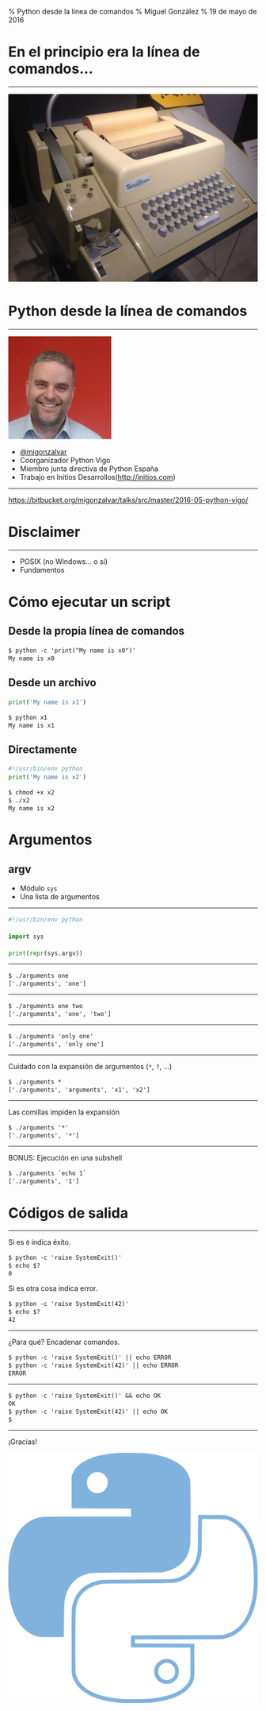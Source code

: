 % Python desde la línea de comandos
% Miguel González
% 19 de mayo de 2016

<script type='text/javascript' id="__bs_script__">//<![CDATA[
    document.write("<script async
    src='http://HOST:3000/browser-sync/browser-sync-client.2.7.9.js'><\/script>".replace("HOST", location.hostname));
//]]></script>

# En el principio era la línea de comandos...

---

![](img/teleprinter.jpg)


# Python desde la línea de comandos

---

![](img/miguel-gonzalez.jpg)

- [@migonzalvar](https://twitter.com/migonzalvar)
- Coorganizador Python Vigo
- Miembro junta directiva de Python España
- Trabajo en Initios Desarrollos(http://initios.com)

---

https://bitbucket.org/migonzalvar/talks/src/master/2016-05-python-vigo/

# Disclaimer

---

- POSIX (no Windows... o sí)
- Fundamentos


# Cómo ejecutar un script

## Desde la propia línea de comandos

```
$ python -c 'print("My name is x0")'
My name is x0
```

## Desde un archivo

```python
print('My name is x1')
```

```
$ python x1
My name is x1
```

## Directamente

```python
#!/usr/bin/env python
print('My name is x2')
```

```
$ chmod +x x2
$ ./x2
My name is x2
```


# Argumentos

## argv

- Módulo `sys`
- Una lista de argumentos

---

```python
#!/usr/bin/env python

import sys

print(repr(sys.argv))
```

---

```
$ ./arguments one
['./arguments', 'one']
```

---

```
$ ./arguments one two
['./arguments', 'one', 'two']
```

---

```
$ ./arguments 'only one'
['./arguments', 'only one']
```

---

Cuidado con la expansión de argumentos (`*`, `?`, ...)

```
$ ./arguments *
['./arguments', 'arguments', 'x1', 'x2']
```

---

Las comillas impiden la expansión

```
$ ./arguments '*'
['./arguments', '*']
```

---

BONUS: Ejecución en una subshell

```
$ ./arguments `echo 1`
['./arguments', '1']
```

# Códigos de salida

---

Si es `0` indica éxito.

```
$ python -c 'raise SystemExit()'
$ echo $?
0
```

Si es otra cosa indica error.

```
$ python -c 'raise SystemExit(42)'
$ echo $?
42
```

---

¿Para qué? Encadenar comandos.

```
$ python -c 'raise SystemExit()' || echo ERROR
$ python -c 'raise SystemExit(42)' || echo ERROR
ERROR
```

---

```
$ python -c 'raise SystemExit()' && echo OK
OK
$ python -c 'raise SystemExit(42)' || echo OK
$
```


---


¡Gracias!

![](img/logo-python-vigo-512px.png)

